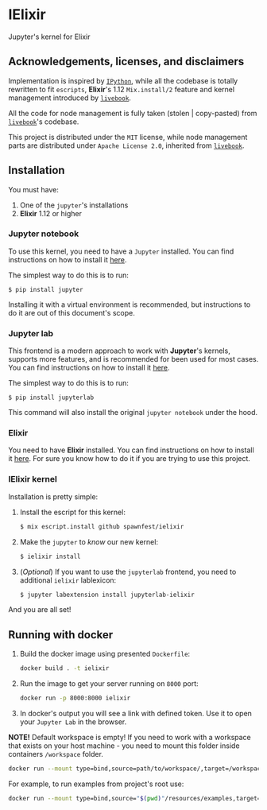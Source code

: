 # IElixir

Jupyter's kernel for Elixir

## Acknowledgements, licenses, and disclaimers

Implementation is inspired by [`IPython`](https://github.com/pprzetacznik/IElixir), while all the codebase is totally rewritten to fit `escripts`, **Elixir**'s 1.12 `Mix.install/2` feature and kernel management introduced by [`livebook`](https://github.com/livebook-dev/livebook).

All the code for node management is fully taken (stolen | copy-pasted) from [`livebook`](https://github.com/livebook-dev/livebook)'s codebase.

This project is distributed under the `MIT` license, while node management parts are distributed under `Apache License 2.0`, inherited from [`livebook`](https://github.com/livebook-dev/livebook).

## Installation

You must have:

1. One of the `jupyter`'s installations
1. **Elixir** 1.12 or higher

### Jupyter notebook

To use this kernel, you need to have a `Jupyter` installed. You can find instructions on how to install it [here](https://jupyter.readthedocs.io/en/latest/install/notebook-classic.html).

The simplest way to do this is to run:

    $ pip install jupyter

Installing it with a virtual environment is recommended, but instructions to do it are out of this document's scope.

### Jupyter lab

This frontend is a modern approach to work with **Jupyter**'s kernels, supports more features, and is recommended for been used for most cases.
You can find instructions on how to install it [here](https://jupyterlab.readthedocs.io/en/stable/getting_started/installation.html).

The simplest way to do this is to run:

    $ pip install jupyterlab

This command will also install the original `jupyter notebook` under the hood.

### Elixir

You need to have **Elixir** installed. You can find instructions on how to install it [here](https://elixir-lang.org/install.html).
For sure you know how to do it if you are trying to use this project.

### IElixir kernel

Installation is pretty simple:

1. Install the escript for this kernel:
   
   ```bash
   $ mix escript.install github spawnfest/ielixir
   ```

1. Make the `jupyter` to _know_ our new kernel:

    ```bash
    $ ielixir install
    ```

1. (_Optional_) If you want to use the `jupyterlab` frontend, you need to additional `ielixir` lablexicon:

    ```bash
    $ jupyter labextension install jupyterlab-ielixir
    ```


And you are all set!

## Running with docker

1. Build the docker image using presented `Dockerfile`:
    
    ```bash
    docker build . -t ielixir
    ```

1. Run the image to get your server running on `8000` port:

    ```bash
    docker run -p 8000:8000 ielixir
    ```

1. In docker's output you will see a link with defined token. Use it to open your `Jupyter Lab` in the browser.

**NOTE!** Default workspace is empty! If you need to work with a workspace that exists on your host machine - 
you need to mount this folder inside containers `/workspace` folder.

```bash
docker run --mount type=bind,source=path/to/workspace/,target=/workspace -p 8000:8000 ielixir
```

For example, to run examples from project's root use:

```bash
docker run --mount type=bind,source="$(pwd)"/resources/examples,target=/workspace -p 8000:8000 ielixir
```
